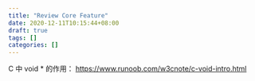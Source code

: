 ```yaml
---
title: "Review Core Feature"
date: 2020-12-11T10:15:44+08:00
draft: true
tags: []
categories: []
---
```


C 中 void * 的作用：
  https://www.runoob.com/w3cnote/c-void-intro.html
